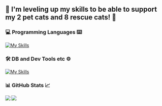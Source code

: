 ## :feet: I'm leveling up my skills to be able to support my 2 pet cats and 8 rescue cats! :feet: 

### 💻 Programming Languages ⌨️

[![My Skills](https://skillicons.dev/icons?i=py,java,js,html,css)](https://skillicons.dev)

### 🛠️ DB and Dev Tools etc ⚙️

[![My Skills](https://skillicons.dev/icons?i=vscode,git,eclipse,docker,bash,postgres)](https://skillicons.dev)

### 📊 GitHub Stats 📈
<a href="https://github.com/anuraghazra/github-readme-stats">
  <img align="left" src="https://github-readme-stats.vercel.app/api/top-langs/?username=yanagisawa-noriko&bg_color=000957&text_color=c9d1d9" />
</a>

<a href="https://github.com/anuraghazra/github-readme-stats">
  <img align="left" src="https://github-readme-stats.vercel.app/api?username=yanagisawa-noriko&bg_color=000957&text_color=c9d1d9&icon_color=ff69b4&count_private=true&show_icons=true" />
</a>

